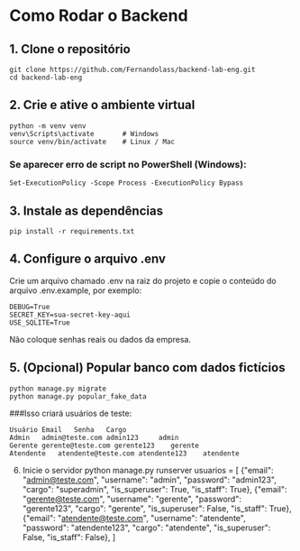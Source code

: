 # Como Rodar o Backend 
## 1. Clone o repositório
```
git clone https://github.com/Fernandolass/backend-lab-eng.git
cd backend-lab-eng
```

## 2. Crie e ative o ambiente virtual
```
python -m venv venv
venv\Scripts\activate       # Windows
source venv/bin/activate    # Linux / Mac
```

### Se aparecer erro de script no PowerShell (Windows):

```
Set-ExecutionPolicy -Scope Process -ExecutionPolicy Bypass
```
## 3. Instale as dependências
```
pip install -r requirements.txt
```
## 4. Configure o arquivo .env

Crie um arquivo chamado .env na raiz do projeto e copie o conteúdo do arquivo .env.example, por exemplo:
```
DEBUG=True
SECRET_KEY=sua-secret-key-aqui
USE_SQLITE=True
```
Não coloque senhas reais ou dados da empresa.

## 5. (Opcional) Popular banco com dados fictícios
```
python manage.py migrate
python manage.py popular_fake_data
```

###Isso criará usuários de teste:
```
Usuário	Email	Senha	Cargo
Admin	admin@teste.com admin123     admin
Gerente	gerente@teste.com gerente123	gerente
Atendente	atendente@teste.com atendente123	atendente
```
6. Inicie o servidor
python manage.py runserver
        usuarios = [
            {"email": "admin@teste.com", "username": "admin", "password": "admin123", "cargo": "superadmin", "is_superuser": True, "is_staff": True},
            {"email": "gerente@teste.com", "username": "gerente", "password": "gerente123", "cargo": "gerente", "is_superuser": False, "is_staff": True},
            {"email": "atendente@teste.com", "username": "atendente", "password": "atendente123", "cargo": "atendente", "is_superuser": False, "is_staff": False},
        ]